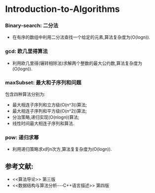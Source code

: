 # Introduction-to-Algorithms
### Binary-search: 二分法
* 在有序的数组中利用二分法查找一个给定的元素,算法复杂度为(O(logn)).
### gcd: 欧几里得算法
* 利用欧几里得(辗转相除法)求解两个整数的最大公约数,算法复杂度为(O(logn)).
### maxSubset: 最大和子序列和问题
包含四种算法分别为: 
* 最大相连子序列和立方级(O(n^3))算法;
* 最大相连子序列和平方级(O(n^2))算法;
* 分治策略,递归实现(O(nlogn))算法;
* 线性时间最大相连子序列和算法.
### pow: 递归求幂
* 利用递归策略求x的n次方,算法复复杂度为(O(logn)).

## 参考文献:
* <<算法导论>> 第三版 
* <<数据结构与算法分析---C++语言描述>> 第四版
